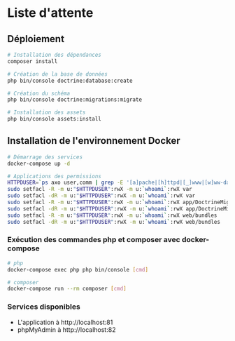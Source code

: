 # Liste d'attente

## Déploiement

```bash
# Installation des dépendances
composer install

# Création de la base de données
php bin/console doctrine:database:create

# Création du schéma
php bin/console doctrine:migrations:migrate

# Installation des assets
php bin/console assets:install
```

## Installation de l'environnement Docker

```bash
# Démarrage des services
docker-compose up -d

# Applications des permissions
HTTPDUSER=`ps axo user,comm | grep -E '[a]pache|[h]ttpd|[_]www|[w]ww-data|[n]ginx' | grep -v root | head -1 | cut -d\  -f1`
sudo setfacl -R -m u:"$HTTPDUSER":rwX -m u:`whoami`:rwX var
sudo setfacl -dR -m u:"$HTTPDUSER":rwX -m u:`whoami`:rwX var
sudo setfacl -R -m u:"$HTTPDUSER":rwX -m u:`whoami`:rwX app/DoctrineMigrations
sudo setfacl -dR -m u:"$HTTPDUSER":rwX -m u:`whoami`:rwX app/DoctrineMigrations
sudo setfacl -R -m u:"$HTTPDUSER":rwX -m u:`whoami`:rwX web/bundles
sudo setfacl -dR -m u:"$HTTPDUSER":rwX -m u:`whoami`:rwX web/bundles
```

### Exécution des commandes php et composer avec docker-compose

```bash
# php
docker-compose exec php php bin/console [cmd]

# composer
docker-compose run --rm composer [cmd]
```

### Services disponibles

- L'application à http://localhost:81
- phpMyAdmin à http://localhost:82
